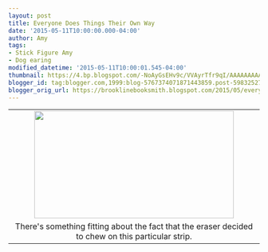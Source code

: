 ```yaml
---
layout: post
title: Everyone Does Things Their Own Way
date: '2015-05-11T10:00:00.000-04:00'
author: Amy
tags:
- Stick Figure Amy
- Dog earing
modified_datetime: '2015-05-11T10:00:01.545-04:00'
thumbnail: https://4.bp.blogspot.com/-NoAyGsEHv9c/VVAyrTfr9qI/AAAAAAAAAxA/KEzbauuEm9g/s72-c/dog%2Bear.jpg
blogger_id: tag:blogger.com,1999:blog-5767374071871443859.post-5983252758680787525
blogger_orig_url: https://brooklinebooksmith.blogspot.com/2015/05/everyone-does-things-their-own-way.html
---
```


<table align="center" cellpadding="0" cellspacing="0" class="tr-caption-container" style="margin-left: auto; margin-right: auto; text-align: center;"><tbody><tr><td style="text-align: center;"><a href="https://4.bp.blogspot.com/-NoAyGsEHv9c/VVAyrTfr9qI/AAAAAAAAAxA/KEzbauuEm9g/s1600/dog%2Bear.jpg" imageanchor="1" style="margin-left: auto; margin-right: auto;"><img border="0" height="215" src="https://4.bp.blogspot.com/-NoAyGsEHv9c/VVAyrTfr9qI/AAAAAAAAAxA/KEzbauuEm9g/s400/dog%2Bear.jpg" width="400" /></a></td></tr><tr><td class="tr-caption" style="text-align: center;">There's something fitting about the fact that the eraser decided to chew on this particular strip.</td></tr></tbody></table><br /><br />